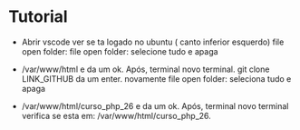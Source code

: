 # Tutorial
- Abrir vscode ver se ta logado no ubuntu ( canto inferior esquerdo) file open folder: file open folder: selecione tudo e apaga

- /var/www/html e da um ok. Após, terminal novo terminal. 
git clone LINK_GITHUB da um enter. novamente file open folder: seleciona tudo e apaga

- /var/www/html/curso_php_26 e da um ok. Após, terminal novo terminal verifica se esta em: /var/www/html/curso_php_26.


